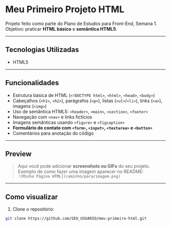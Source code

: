 # Meu Primeiro Projeto HTML

Projeto feito como parte do Plano de Estudos para Front-End, Semana 1.  
Objetivo: praticar **HTML básico** e **semântica HTML5**.

---

##  Tecnologias Utilizadas
- HTML5

---

##  Funcionalidades
- Estrutura básica de HTML (`<!DOCTYPE html>`, `<html>`, `<head>`, `<body>`)  
- Cabeçalhos (`<h1>`, `<h2>`), parágrafos (`<p>`), listas (`<ul>`/`<li>`), links (`<a>`), imagens (`<img>`)  
- Uso de semântica HTML5: `<header>`, `<main>`, `<section>`, `<footer>`  
- Navegação com `<nav>` e links fictícios  
- Imagens semânticas usando `<figure>` e `<figcaption>`  
- **Formulário de contato com `<form>`, `<input>`, `<textarea>` e `<button>`**  
- Comentários para anotação do código

---

##  Preview
> Aqui você pode adicionar **screenshots ou GIFs** do seu projeto.  
> Exemplo de como fazer uma imagem aparecer no README:  
> `![Minha Página HTML](caminho/para/imagem.png)`

---

##  Como visualizar
1. Clone o repositório:  
```bash
git clone https://github.com/SEU_USUARIO/meu-primeiro-html.git
